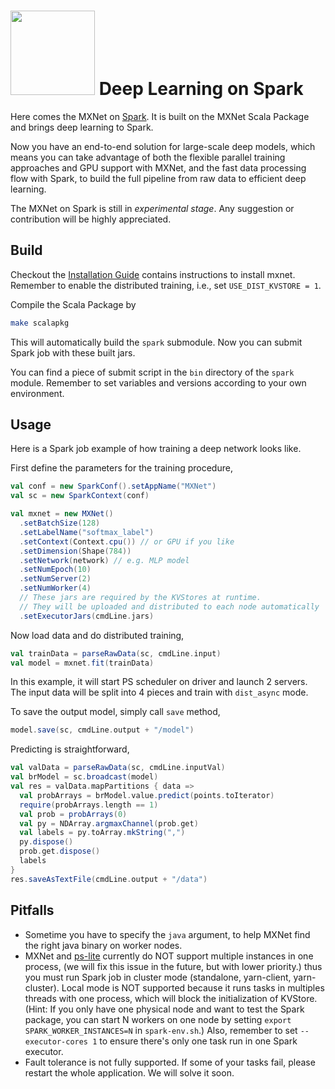 <img src=https://raw.githubusercontent.com/dmlc/dmlc.github.io/master/img/logo-m/mxnet2.png width=135/> Deep Learning on Spark
=====

Here comes the MXNet on [Spark](http://spark.apache.org/).
It is built on the MXNet Scala Package and brings deep learning to Spark. 

Now you have an end-to-end solution for large-scale deep models, which means you can take advantage of both the flexible parallel training approaches and GPU support with MXNet, and the fast data processing flow with Spark, to build the full pipeline from raw data to efficient deep learning.

The MXNet on Spark is still in *experimental stage*. Any suggestion or contribution will be highly appreciated.
  
Build
------------

Checkout the [Installation Guide](http://mxnet.io/get_started/setup.html) contains instructions to install mxnet. Remember to enable the distributed training, i.e., set `USE_DIST_KVSTORE = 1`.

Compile the Scala Package by

```bash
make scalapkg
```

This will automatically build the `spark` submodule. Now you can submit Spark job with these built jars.

You can find a piece of submit script in the `bin` directory of the `spark` module. Remember to set variables and versions according to your own environment.

Usage
------------
Here is a Spark job example of how training a deep network looks like.

First define the parameters for the training procedure,

```scala
val conf = new SparkConf().setAppName("MXNet")
val sc = new SparkContext(conf)

val mxnet = new MXNet()
  .setBatchSize(128)
  .setLabelName("softmax_label")
  .setContext(Context.cpu()) // or GPU if you like
  .setDimension(Shape(784))
  .setNetwork(network) // e.g. MLP model
  .setNumEpoch(10)
  .setNumServer(2)
  .setNumWorker(4)
  // These jars are required by the KVStores at runtime.
  // They will be uploaded and distributed to each node automatically
  .setExecutorJars(cmdLine.jars)
```

Now load data and do distributed training,

```scala
val trainData = parseRawData(sc, cmdLine.input)
val model = mxnet.fit(trainData)
```

In this example, it will start PS scheduler on driver and launch 2 servers. The input data will be split into 4 pieces and train with  `dist_async` mode.

To save the output model, simply call `save` method,

```scala
model.save(sc, cmdLine.output + "/model")
```

Predicting is straightforward,

```scala
val valData = parseRawData(sc, cmdLine.inputVal)
val brModel = sc.broadcast(model)
val res = valData.mapPartitions { data =>
  val probArrays = brModel.value.predict(points.toIterator)
  require(probArrays.length == 1)
  val prob = probArrays(0)
  val py = NDArray.argmaxChannel(prob.get)
  val labels = py.toArray.mkString(",")
  py.dispose()
  prob.get.dispose()
  labels
}
res.saveAsTextFile(cmdLine.output + "/data")
```

Pitfalls
------------

- Sometime you have to specify the `java` argument, to help MXNet find the right java binary on worker nodes.
- MXNet and [ps-lite](https://github.com/dmlc/ps-lite) currently do NOT support multiple instances in one process, (we will fix this issue in the future, but with lower priority.) thus you must run Spark job in cluster mode (standalone, yarn-client, yarn-cluster). Local mode is NOT supported because it runs tasks in multiples threads with one process, which will block the initialization of KVStore.
(Hint: If you only have one physical node and want to test the Spark package, you can start N workers on one node by setting `export SPARK_WORKER_INSTANCES=N` in `spark-env.sh`.)
Also, remember to set `--executor-cores 1` to ensure there's only one task run in one Spark executor.
- Fault tolerance is not fully supported. If some of your tasks fail, please restart the whole application. We will solve it soon.
